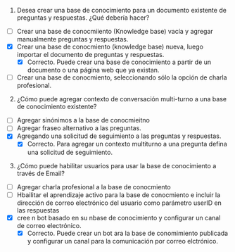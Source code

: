 1. Desea crear una base de conocimiento para un documento existente de preguntas y respuestas. ¿Qué debería hacer?
- [ ] Crear una base de conocmiiento (Knowledge base) vacía y agregar manualmente preguntas y respuestas. 
- [X] Crear una base de conocmiento (knowledge base) nueva, luego importar el documento de preguntas y respuestas.
    - [X] Correcto. Puede crear una base de conocimiento a partir de un documento o una página web que ya existan.
- [ ] Crear una base de conocmiento, seleccionando sólo la opción de charla profesional.

2. ¿Cómo puede agregar contexto de conversación multi-turno a una base de conocimiento existente?
- [ ] Agregar sinónimos a la base de conocmieitno
- [ ] Agregar fraseo alternativo a las preguntas.
- [X] Agregando una solicitud de seguimiento a las preguntas y respuestas.
    - [X] Correcto. Para agregar un contexto multiturno a una pregunta defina una solicitud de seguimiento.

3. ¿Cómo puede habilitar usuarios para usar la base de conocimiento a través de Email?
- [ ] Agregar charla profesional a la base de conocmiento
- [ ] Hbailitar el aprendizaje activo para la base de conocmiento e incluir la dirección de correo electrónico del usuario como parámetro userID en las respuestas
- [X] cree n bot basado en su nbase de conocimiento y configurar un canal de correo electrónico.
    - [X] Correcto. Puede crear un bot ara la base de conomimiento publicada y configurar un canal para la comunicación por correo elctrónico.
